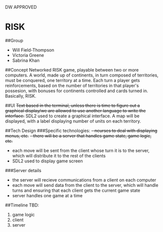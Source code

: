 DW APPROVED

# RISK

##Group
- Will Field-Thompson
- Victoria Greene
- Sabrina Khan

##Concept
Networked RISK game, playable between two or more computers. A world,
made up of continents, in turn composed of territories, must be
conquered, one territory at a time. Each turn a player gets
reinforcements, based on the number of territories in that player's
possesion, with bonuses for continents controlled and cards turned
in. Basically, RISK.

##UI
~~Text based in the terminal, unless there is time to figure out a
graphical display/we are allowed to use another language to write the
interface.~~
SDL2 used to create a graphical interface. A map will be displayed,
with a label displaying number of units on each territory.

##Tech Design
###Specific technologies:
~~- ncurses to deal with displaying menus, etc.~~
~~- there will be a server that handles game state, game logic, etc.~~
- each move will be sent from the client whose turn it is to the
  server, which will distribute it to the rest of the clients
- SDL2 used to display game screen

###Server details 
- the server will recieve communications from a client on each computer
- each move will send data from the client to the server, which will
  handle turns and ensuring that each client gets the current game
  state
- server handles one game at a time

##Timeline
TBD:
1. game logic
2. client
3. server
